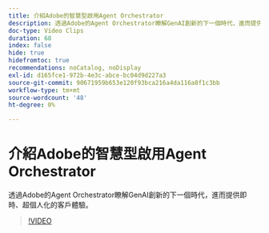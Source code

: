 ```yaml
---
title: 介紹Adobe的智慧型啟用Agent Orchestrator
description: 透過Adobe的Agent Orchestrator瞭解GenAI創新的下一個時代，進而提供即時、超個人化的客戶體驗。
doc-type: Video Clips
duration: 68
index: false
hide: true
hidefromtoc: true
recommendations: noCatalog, noDisplay
exl-id: d165fce1-972b-4e3c-abce-bc04d9d227a3
source-git-commit: 90671959b653e120f93bca216a4da116a8f1c3bb
workflow-type: tm+mt
source-wordcount: '48'
ht-degree: 0%

---
```


# 介紹Adobe的智慧型啟用Agent Orchestrator

透過Adobe的Agent Orchestrator瞭解GenAI創新的下一個時代，進而提供即時、超個人化的客戶體驗。

<!-- 62_S653_3442539_67_introducing-adobes-agent-orchestrator-for-intelligent-activation -->
>[!VIDEO](https://video.tv.adobe.com/v/3458205/?learn=on&enablevpops=true)
